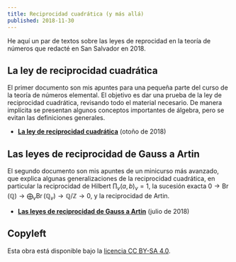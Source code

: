 ```yaml
---
title: Reciprocidad cuadrática (y más allá)
published: 2018-11-30
---
```


He aquí un par de textos sobre las leyes de reprocidad en la teoría de números
que redacté en San Salvador en 2018.

## La ley de reciprocidad cuadrática

El primer documento son mis apuntes para una pequeña parte del curso de
la teoría de números elemental. El objetivo es dar una prueba de la ley de
reciprocidad cuadrática, revisando todo el material necesario. De manera
implícita se presentan algunos conceptos importantes de álgebra, pero se evitan
las definiciones generales.

* **<a href="reciprocidad-cuadratica.pdf" class="pdf-link">La ley de reciprocidad cuadrática</a>** (otoño de 2018)


## Las leyes de reciprocidad de Gauss a Artin

El segundo documento son mis apuntes de un minicurso más avanzado, que explica
algunas generalizaciones de la reciprocidad cuadrática, en particular la
reciprocidad de Hilbert $\prod_v (a,b)_v = 1$, la sucesión exacta
$0 \to \operatorname{Br} (\mathbb{Q}) \to \bigoplus_v \operatorname{Br} (\mathbb{Q}_v) \to \mathbb{Q}/\mathbb{Z} \to 0$,
y la reciprocidad de Artin.

* **<a href="reciprocidad-gauss-artin.pdf" class="pdf-link">Las leyes de reciprocidad de Gauss a Artin</a>**
  (julio de 2018)


## Copyleft

Esta obra está disponible bajo la
[licencia CC BY-SA 4.0](https://creativecommons.org/licenses/by-sa/4.0/).
